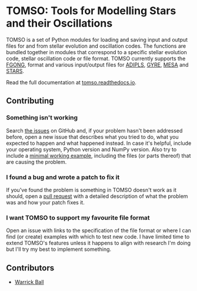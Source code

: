 # TOMSO: Tools for Modelling Stars and their Oscillations

TOMSO is a set of Python modules for loading and saving input and
output files for and from stellar evolution and oscillation codes.
The functions are bundled together in modules that correspond to a
specific stellar evolution code, stellar oscillation code or file
format.  TOMSO currently supports the
[FGONG](http://www.astro.up.pt/corot/ntools/docs/CoRoT_ESTA_Files.pdf),
format and various input/output files for
[ADIPLS](http://users-phys.au.dk/jcd/adipack.n/),
[GYRE](https://gyre.readthedocs.io/),
[MESA](https://docs.mesastar.org) and
[STARS](https://www.ast.cam.ac.uk/~stars).

Read the full documentation at
[tomso.readthedocs.io](https://tomso.readthedocs.io).

## Contributing

### Something isn't working

Search [the issues](https://github.com/warrickball/tomso/issues?q=is%3Aissue)
on GitHub and, if your problem hasn't been addressed before, open a
new issue that describes what you tried to do, what you expected to
happen and what happened instead.  In case it's helpful, include your
operating system, Python version and NumPy version.  Also try to
include a [minimal working
example](https://stackoverflow.com/help/minimal-reproducible-example),
including the files (or parts thereof) that are causing the problem.

### I found a bug and wrote a patch to fix it

If you've found the problem is something in TOMSO doesn't work as it
should, open a [pull request](https://github.com/warrickball/tomso/pulls)
with a detailed description of what the problem was and how your patch fixes it.

### I want TOMSO to support my favourite file format

Open an issue with links to the specification of the file format or
where I can find (or create) examples with which to test new code.  I
have limited time to extend TOMSO's features unless it happens to
align with research I'm doing but I'll try my best to implement
something.

## Contributors
* [Warrick Ball](https://warrickball.gitlab.io)
